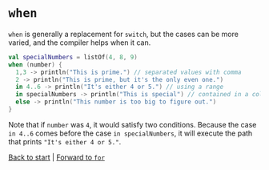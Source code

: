 # `when`
`when` is generally a replacement for `switch`, but the cases can be more varied, and the compiler helps when it can.

```kotlin
val specialNumbers = listOf(4, 8, 9)
when (number) {
  1,3 -> println("This is prime.") // separated values with comma
  2 -> println("This is prime, but it's the only even one.")
  in 4..6 -> println("It's either 4 or 5.") // using a range
  in specialNumbers -> println("This is special") // contained in a collection
  else -> println("This number is too big to figure out.")
}
```
Note that if `number` was `4`, it would satisfy two conditions. Because the case `in 4..6` comes before the case `in specialNumbers`, it will execute the path that prints `"It's either 4 or 5."`.

[Back to start](/README.md) | [Forward to `for`](/control-operators/for.md)
